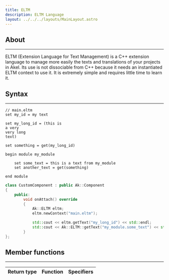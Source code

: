 ```yaml
---
title: ELTM
description: ELTM Language
layout: ../../../layouts/MainLayout.astro
---
```


## About

---

ELTM (Extension Language for Text Management) is a C++ extension language to manage more easily the texts and translations of your projects in Akel.
Its use is not dissociable from C++ because it needs an instantiated ELTM context to use it. It is extremely simple and requires little time to learn it.

## Syntax

---

```
// main.eltm
set my_id = my text

set my_long_id = (this is
a very
very long
text)

set something = get(my_long_id)

begin module my_module

    set some_text = this is a text from my_module
    set another_text = get(something)

end module
```

```cpp
class CustomComponent : public Ak::Component
{
    public:
        void onAttach() override
        {
            Ak::ELTM eltm;
            eltm.newContext("main.eltm");

            std::cout << eltm.getText("my_long_id") << std::endl;
            std::cout << Ak::ELTM::getText("my_module.some_text") << std::endl;
        }
};
```

## Member functions

---

| Return type | Function | Specifiers |
| ----------- | -------- | ---------- |
